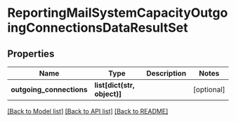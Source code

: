 # ReportingMailSystemCapacityOutgoingConnectionsDataResultSet

## Properties
Name | Type | Description | Notes
------------ | ------------- | ------------- | -------------
**outgoing_connections** | **list[dict(str, object)]** |  | [optional] 

[[Back to Model list]](../README.md#documentation-for-models) [[Back to API list]](../README.md#documentation-for-api-endpoints) [[Back to README]](../README.md)

